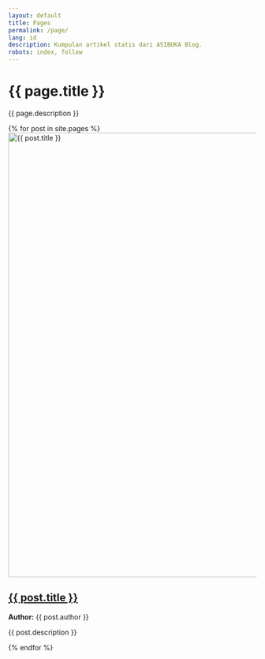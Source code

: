 ```yaml
---
layout: default
title: Pages
permalink: /page/
lang: id
description: Kumpulan artikel statis dari ASIBUKA Blog.
robots: index, follow
---
```

<h1 class="main-heading" id='EmbedTitle'>{{ page.title }}</h1>
<div class='media-container' hidden id='EmbedContent'></div>
<div id="EmbedDetails" hidden class='table-container hide-on-print'>Loading...</div>
<div id="EmbedResult" hidden class='table-container hide-on-print'>Loading...</div>
<p class='text-center hide-on-embed'>{{ page.description }}</p>
<div class='hide-on-embed post-containers' itemscope itemtype="https://schema.org/ItemList">
{% for post in site.pages %}
<article class="post-container" itemscope itemtype="https://schema.org/ListItem" itemprop="itemListElement">
<meta itemprop="position" content="{{ forloop.index }}">
<div class="post-image">
<a href="{{ post.url }}" title="{{ post.title }}" itemprop="url">
<img  data-src="{{ post.image }}" src="{{ post.image }}" width="1600" height="900" loading="lazy"  class="lazy"  alt="{{ post.title }}" title="{{ post.title }}">
</a>
</div>
<div class="post-content">
<h2>
<a href="{{ post.url }}" title="{{ post.title }}" itemprop="name">{{ post.title }}</a>
</h2>
<p class="author">
<strong>Author:</strong> <span itemprop="author">{{ post.author }}</span>
</p>
<p class="summary" itemprop="description">{{ post.description }}</p>
</div>
</article>
{% endfor %}
</div>
